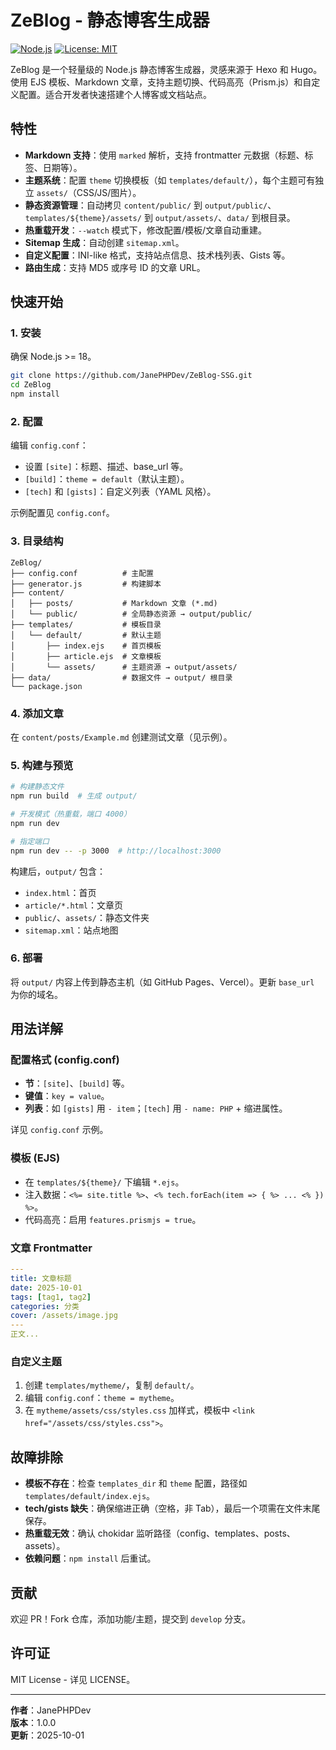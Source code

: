 # ZeBlog - 静态博客生成器

[![Node.js](https://img.shields.io/badge/Node.js-v18+-green.svg)](https://nodejs.org/)
[![License: MIT](https://img.shields.io/badge/License-MIT-yellow.svg)](https://opensource.org/licenses/MIT)

ZeBlog 是一个轻量级的 Node.js 静态博客生成器，灵感来源于 Hexo 和 Hugo。使用 EJS 模板、Markdown 文章，支持主题切换、代码高亮（Prism.js）和自定义配置。适合开发者快速搭建个人博客或文档站点。

## 特性
- **Markdown 支持**：使用 `marked` 解析，支持 frontmatter 元数据（标题、标签、日期等）。
- **主题系统**：配置 `theme` 切换模板（如 `templates/default/`），每个主题可有独立 `assets/`（CSS/JS/图片）。
- **静态资源管理**：自动拷贝 `content/public/` 到 `output/public/`、`templates/${theme}/assets/` 到 `output/assets/`、`data/` 到根目录。
- **热重载开发**：`--watch` 模式下，修改配置/模板/文章自动重建。
- **Sitemap 生成**：自动创建 `sitemap.xml`。
- **自定义配置**：INI-like 格式，支持站点信息、技术栈列表、Gists 等。
- **路由生成**：支持 MD5 或序号 ID 的文章 URL。

## 快速开始

### 1. 安装
确保 Node.js >= 18。

```bash
git clone https://github.com/JanePHPDev/ZeBlog-SSG.git
cd ZeBlog
npm install
```

### 2. 配置
编辑 `config.conf`：
- 设置 `[site]`：标题、描述、base_url 等。
- `[build]`：`theme = default`（默认主题）。
- `[tech]` 和 `[gists]`：自定义列表（YAML 风格）。

示例配置见 `config.conf`。

### 3. 目录结构
```
ZeBlog/
├── config.conf          # 主配置
├── generator.js         # 构建脚本
├── content/
│   ├── posts/           # Markdown 文章 (*.md)
│   └── public/          # 全局静态资源 → output/public/
├── templates/           # 模板目录
│   └── default/         # 默认主题
│       ├── index.ejs    # 首页模板
│       ├── article.ejs  # 文章模板
│       └── assets/      # 主题资源 → output/assets/
├── data/                # 数据文件 → output/ 根目录
└── package.json
```

### 4. 添加文章
在 `content/posts/Example.md` 创建测试文章（见示例）。

### 5. 构建与预览
```bash
# 构建静态文件
npm run build  # 生成 output/

# 开发模式（热重载，端口 4000）
npm run dev

# 指定端口
npm run dev -- -p 3000  # http://localhost:3000
```

构建后，`output/` 包含：
- `index.html`：首页
- `article/*.html`：文章页
- `public/`、`assets/`：静态文件夹
- `sitemap.xml`：站点地图

### 6. 部署
将 `output/` 内容上传到静态主机（如 GitHub Pages、Vercel）。更新 `base_url` 为你的域名。

## 用法详解

### 配置格式 (config.conf)
- **节**：`[site]`、`[build]` 等。
- **键值**：`key = value`。
- **列表**：如 `[gists]` 用 `- item`；`[tech]` 用 `- name: PHP` + 缩进属性。

详见 `config.conf` 示例。

### 模板 (EJS)
- 在 `templates/${theme}/` 下编辑 `*.ejs`。
- 注入数据：`<%= site.title %>`、`<% tech.forEach(item => { %> ... <% }) %>`。
- 代码高亮：启用 `features.prismjs = true`。

### 文章 Frontmatter
```yaml
---
title: 文章标题
date: 2025-10-01
tags: [tag1, tag2]
categories: 分类
cover: /assets/image.jpg
---
正文...
```

### 自定义主题
1. 创建 `templates/mytheme/`，复制 `default/`。
2. 编辑 `config.conf`：`theme = mytheme`。
3. 在 `mytheme/assets/css/styles.css` 加样式，模板中 `<link href="/assets/css/styles.css">`。

## 故障排除
- **模板不存在**：检查 `templates_dir` 和 `theme` 配置，路径如 `templates/default/index.ejs`。
- **tech/gists 缺失**：确保缩进正确（空格，非 Tab），最后一个项需在文件末尾保存。
- **热重载无效**：确认 chokidar 监听路径（config、templates、posts、assets）。
- **依赖问题**：`npm install` 后重试。

## 贡献
欢迎 PR！Fork 仓库，添加功能/主题，提交到 `develop` 分支。

## 许可证
MIT License - 详见 LICENSE。

---

**作者**：JanePHPDev  
**版本**：1.0.0  
**更新**：2025-10-01